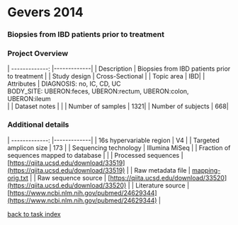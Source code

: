 # Gevers 2014

### Biopsies from IBD patients prior to treatment


### Project Overview
| -------------: |-------------|
| Description      | Biopsies from IBD patients prior to treatment |
| Study design | Cross-Sectional |
| Topic area | IBD|
| Attributes | DIAGNOSIS: no, IC, CD, UC<br/> BODY_SITE: UBERON:feces, UBERON:rectum, UBERON:colon, UBERON:ileum<br/>|
| Dataset notes | |
| Number of samples | 1321|
| Number of subjects | 668|

### Additional details
| -------------: |-------------|
| 16s hypervariable region | V4 |
| Targeted amplicon size | 173 |
| Sequencing technology | Illumina MiSeq |
| Fraction of sequences mapped to database |  |
| Processed sequences | [https://qiita.ucsd.edu/download/33519](https://qiita.ucsd.edu/download/33519) |
| Raw metadata file | [mapping-orig.txt](./datasets/gevers/mapping-orig.txt) |
| Raw sequence source | [https://qiita.ucsd.edu/download/33520](https://qiita.ucsd.edu/download/33520) |
| Literature source | [https://www.ncbi.nlm.nih.gov/pubmed/24629344](https://www.ncbi.nlm.nih.gov/pubmed/24629344) |

[back to task index](../README.md)
